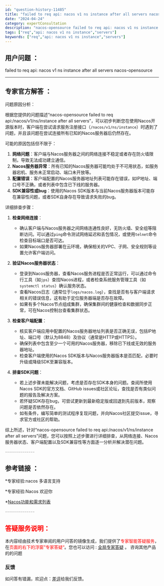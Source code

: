 ```yaml
---
id: "question-history-11485"
title: "failed to req api: nacos v1 ns instance after all servers nacos-opensource"
date: "2024-04-24"
category: expertConsultation
description: "nacos-opensource failed to req api: nacos v1 ns instance after all servers"
tags: ["req","api: nacos v1 ns instance","servers"]
keywords: ["req","api: nacos v1 ns instance","servers"]
---
```


## 用户问题 ： 
 failed to req api: nacos v1 ns instance after all servers nacos-opensource 

---------------
## 专家官方解答 ：

问题原因分析：

根据您提供的问题描述“nacos-opensource failed to req api:/nacos/v1/ns/instance after all servers”，可以初步判断您在使用Nacos开源版本时，客户端在尝试请求服务注册接口（`/nacos/v1/ns/instance`）时遇到了问题，并且该问题在尝试连接所有已知的Nacos服务器后仍然存在。

可能的原因包括但不限于：

1. **网络问题**：客户端与Nacos服务器之间的网络连接不稳定或者存在防火墙限制，导致无法成功建立通信。
2. **Nacos服务器异常**：所有已知的Nacos服务器可能均处于不可用状态，如服务器宕机、服务未正常启动、端口未开放等。
3. **配置错误**：客户端配置的Nacos服务器地址列表可能存在错误，如IP地址、端口号不正确，或者列表中包含已下线的服务器。
4. **SDK兼容性或bug**：使用的Nacos SDK版本与当前Nacos服务器版本可能存在兼容性问题，或者SDK自身存在导致请求失败的bug。

详细排查步骤：

1. **检查网络连接**：
   - 确认客户端与Nacos服务器之间网络连通性良好，无防火墙、安全组等阻断访问。可以通过`ping`命令测试网络延迟和丢包情况，或使用`telnet`命令检查目标端口是否可达。
   - 如果Nacos服务器部署在云环境，确保相关的VPC、子网、安全规则等设置允许客户端访问。

2. **验证Nacos服务器状态**：
   - 登录到Nacos服务器，查看Nacos服务进程是否正常运行，可以通过命令行工具（如`jps`）查找Nacos进程，或者检查系统服务管理工具（如`systemctl status`）确认服务状态。
   - 查看Nacos日志（通常位于`logs/nacos.log`），查找是否有与客户端请求相关的错误信息，这有助于定位服务器端是否存在故障。
   - 如果有多个Nacos节点组成集群，确保集群间的健康检查和数据同步正常，可在Nacos控制台查看集群状态。

3. **检查客户端配置**：
   - 核实客户端应用中配置的Nacos服务器地址列表是否正确无误，包括IP地址、端口号（默认为8848）及协议（通常是HTTP或HTTPS）。
   - 确保列表中包含至少一个可用的Nacos服务器，移除已下线或无效的服务器地址。
   - 检查客户端使用的Nacos SDK版本与Nacos服务器版本是否匹配，必要时升级或降级SDK至兼容版本。

4. **排查SDK问题**：
   - 若上述步骤未能解决问题，考虑是否存在SDK本身的问题。查阅所使用Nacos SDK的官方文档、GitHub issues或社区论坛，查找是否有类似问题的报告及解决方案。
   - 若怀疑SDK存在bug，可尝试更新到最新稳定版或回退到先前版本，观察问题是否依然存在。
   - 如有条件，编写简单的测试程序复现问题，并向Nacos社区提交issue，寻求官方或社区的帮助。

综上所述，针对“nacos-opensource failed to req api:/nacos/v1/ns/instance after all servers”问题，您可以按照上述步骤进行详细排查，从网络连接、Nacos服务器状态、客户端配置以及SDK兼容性等方面逐一分析并解决潜在问题。


<font color="#949494">---------------</font> 


## 参考链接 ：

*专家经验:nacos 多语言支持 
 
 *专家经验:Nacos 欢迎你 
 
 *[Nacos功能和需求列表](https://nacos.io/docs/latest/archive/feature-list)


 <font color="#949494">---------------</font> 
 


## <font color="#FF0000">答疑服务说明：</font> 

本内容经由技术专家审阅的用户问答的镜像生成，我们提供了<font color="#FF0000">专家智能答疑服务</font>，在<font color="#FF0000">页面的右下的浮窗”专家答疑“</font>。您也可以访问 : [全局专家答疑](https://opensource.alibaba.com/chatBot) 。 咨询其他产品的的问题

### 反馈
如问答有错漏，欢迎点：[差评](https://ai.nacos.io/user/feedbackByEnhancerGradePOJOID?enhancerGradePOJOId=11735)给我们反馈。
